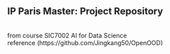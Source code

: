 ## IP Paris Master: Project Repository
<br>
from course
SIC7002 AI for Data Science
<br>
reference
(https://github.com/Jingkang50/OpenOOD)